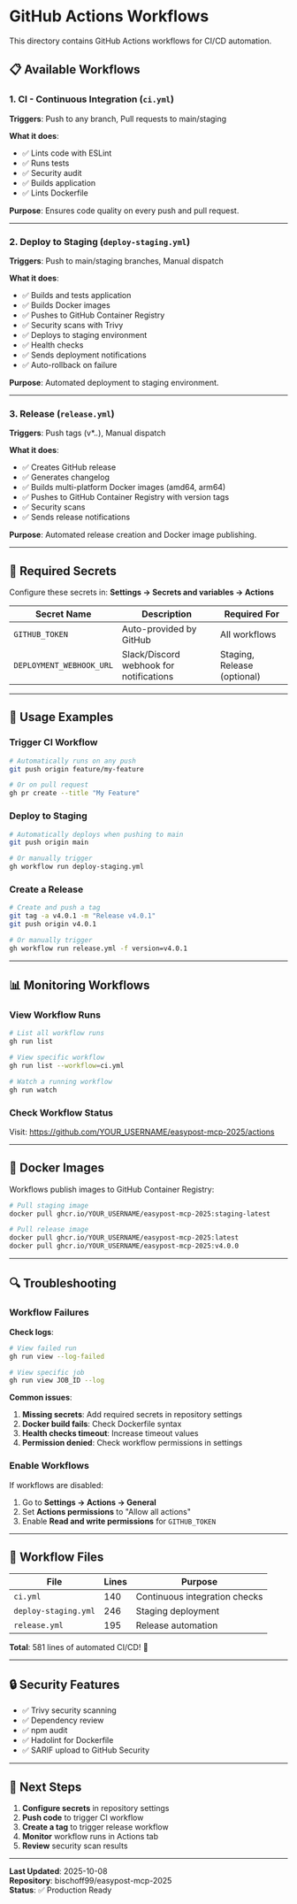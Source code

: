 # GitHub Actions Workflows

This directory contains GitHub Actions workflows for CI/CD automation.

## 📋 Available Workflows

### 1. **CI - Continuous Integration** (`ci.yml`)
**Triggers**: Push to any branch, Pull requests to main/staging

**What it does**:
- ✅ Lints code with ESLint
- ✅ Runs tests
- ✅ Security audit
- ✅ Builds application
- ✅ Lints Dockerfile

**Purpose**: Ensures code quality on every push and pull request.

---

### 2. **Deploy to Staging** (`deploy-staging.yml`)
**Triggers**: Push to main/staging branches, Manual dispatch

**What it does**:
- ✅ Builds and tests application
- ✅ Builds Docker images
- ✅ Pushes to GitHub Container Registry
- ✅ Security scans with Trivy
- ✅ Deploys to staging environment
- ✅ Health checks
- ✅ Sends deployment notifications
- ✅ Auto-rollback on failure

**Purpose**: Automated deployment to staging environment.

---

### 3. **Release** (`release.yml`)
**Triggers**: Push tags (v*.*.*), Manual dispatch

**What it does**:
- ✅ Creates GitHub release
- ✅ Generates changelog
- ✅ Builds multi-platform Docker images (amd64, arm64)
- ✅ Pushes to GitHub Container Registry with version tags
- ✅ Security scans
- ✅ Sends release notifications

**Purpose**: Automated release creation and Docker image publishing.

---

## 🔧 Required Secrets

Configure these secrets in: **Settings → Secrets and variables → Actions**

| Secret Name | Description | Required For |
|-------------|-------------|--------------|
| `GITHUB_TOKEN` | Auto-provided by GitHub | All workflows |
| `DEPLOYMENT_WEBHOOK_URL` | Slack/Discord webhook for notifications | Staging, Release (optional) |

---

## 🚀 Usage Examples

### Trigger CI Workflow
```bash
# Automatically runs on any push
git push origin feature/my-feature

# Or on pull request
gh pr create --title "My Feature"
```

### Deploy to Staging
```bash
# Automatically deploys when pushing to main
git push origin main

# Or manually trigger
gh workflow run deploy-staging.yml
```

### Create a Release
```bash
# Create and push a tag
git tag -a v4.0.1 -m "Release v4.0.1"
git push origin v4.0.1

# Or manually trigger
gh workflow run release.yml -f version=v4.0.1
```

---

## 📊 Monitoring Workflows

### View Workflow Runs
```bash
# List all workflow runs
gh run list

# View specific workflow
gh run list --workflow=ci.yml

# Watch a running workflow
gh run watch
```

### Check Workflow Status
Visit: https://github.com/YOUR_USERNAME/easypost-mcp-2025/actions

---

## 🐳 Docker Images

Workflows publish images to GitHub Container Registry:

```bash
# Pull staging image
docker pull ghcr.io/YOUR_USERNAME/easypost-mcp-2025:staging-latest

# Pull release image
docker pull ghcr.io/YOUR_USERNAME/easypost-mcp-2025:latest
docker pull ghcr.io/YOUR_USERNAME/easypost-mcp-2025:v4.0.0
```

---

## 🔍 Troubleshooting

### Workflow Failures

**Check logs**:
```bash
# View failed run
gh run view --log-failed

# View specific job
gh run view JOB_ID --log
```

**Common issues**:
1. **Missing secrets**: Add required secrets in repository settings
2. **Docker build fails**: Check Dockerfile syntax
3. **Health checks timeout**: Increase timeout values
4. **Permission denied**: Check workflow permissions in settings

### Enable Workflows

If workflows are disabled:
1. Go to **Settings → Actions → General**
2. Set **Actions permissions** to "Allow all actions"
3. Enable **Read and write permissions** for `GITHUB_TOKEN`

---

## 📝 Workflow Files

| File | Lines | Purpose |
|------|-------|---------|
| `ci.yml` | 140 | Continuous integration checks |
| `deploy-staging.yml` | 246 | Staging deployment |
| `release.yml` | 195 | Release automation |

**Total**: 581 lines of automated CI/CD! 🎉

---

## 🔒 Security Features

- ✅ Trivy security scanning
- ✅ Dependency review
- ✅ npm audit
- ✅ Hadolint for Dockerfile
- ✅ SARIF upload to GitHub Security

---

## 🎯 Next Steps

1. **Configure secrets** in repository settings
2. **Push code** to trigger CI workflow
3. **Create a tag** to trigger release workflow
4. **Monitor** workflow runs in Actions tab
5. **Review** security scan results

---

**Last Updated**: 2025-10-08  
**Repository**: bischoff99/easypost-mcp-2025  
**Status**: ✅ Production Ready
